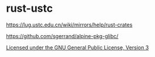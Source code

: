 # rust-ustc

https://lug.ustc.edu.cn/wiki/mirrors/help/rust-crates

https://github.com/sgerrand/alpine-pkg-glibc/

[Licensed under the GNU General Public License, Version 3](http://www.gnu.org/licenses/gpl-3.0.html)